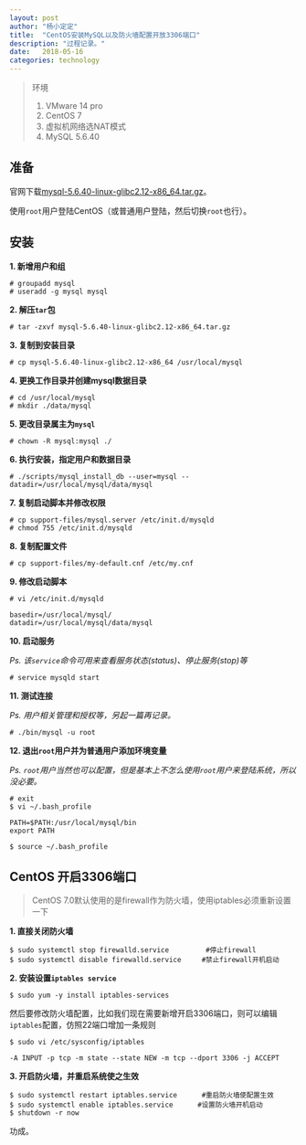 ```yaml
---
layout: post
author: "杨小定定"
title:  "CentOS安装MySQL以及防火墙配置开放3306端口"
description: "过程记录。"
date:   2018-05-16
categories: technology
---
```


> 环境
> 1. VMware 14 pro
> 2. CentOS 7
> 3. 虚拟机网络选NAT模式
> 4. MySQL 5.6.40

## 准备

官网下载[mysql-5.6.40-linux-glibc2.12-x86_64.tar.gz](https://dev.mysql.com/downloads/mysql/)。

使用`root`用户登陆CentOS（或普通用户登陆，然后切换`root`也行）。

## 安装

**1. 新增用户和组**

```
# groupadd mysql
# useradd -g mysql mysql
```

**2. 解压`tar`包**

```
# tar -zxvf mysql-5.6.40-linux-glibc2.12-x86_64.tar.gz
```

**3. 复制到安装目录**

```
# cp mysql-5.6.40-linux-glibc2.12-x86_64 /usr/local/mysql
```

**4. 更换工作目录并创建mysql数据目录**

```
# cd /usr/local/mysql
# mkdir ./data/mysql
```

**5. 更改目录属主为`mysql`**

```
# chown -R mysql:mysql ./
```

**6. 执行安装，指定用户和数据目录**

```
# ./scripts/mysql_install_db --user=mysql --datadir=/usr/local/mysql/data/mysql
```

**7. 复制启动脚本并修改权限**

```
# cp support-files/mysql.server /etc/init.d/mysqld
# chmod 755 /etc/init.d/mysqld
```

**8. 复制配置文件**

```
# cp support-files/my-default.cnf /etc/my.cnf
```

**9. 修改启动脚本**

```
# vi /etc/init.d/mysqld

basedir=/usr/local/mysql/
datadir=/usr/local/mysql/data/mysql
```

**10. 启动服务**

*Ps. 该`service`命令可用来查看服务状态(status)、停止服务(stop)等*

```
# service mysqld start
```

**11. 测试连接**

*Ps. 用户相关管理和授权等，另起一篇再记录。*

```
# ./bin/mysql -u root
```

**12. 退出`root`用户并为普通用户添加环境变量**

*Ps. `root`用户当然也可以配置，但是基本上不怎么使用`root`用户来登陆系统，所以没必要。*

```
# exit
$ vi ~/.bash_profile

PATH=$PATH:/usr/local/mysql/bin
export PATH

$ source ~/.bash_profile
```

## CentOS 开启3306端口

> CentOS 7.0默认使用的是firewall作为防火墙，使用iptables必须重新设置一下

**1. 直接关闭防火墙**

```
$ sudo systemctl stop firewalld.service         #停止firewall
$ sudo systemctl disable firewalld.service     #禁止firewall开机启动
```

**2. 安装设置`iptables service`**

```
$ sudo yum -y install iptables-services
```

然后要修改防火墙配置，比如我们现在需要新增开启3306端口，则可以编辑`iptables`配置，仿照22端口增加一条规则

```
$ sudo vi /etc/sysconfig/iptables

-A INPUT -p tcp -m state --state NEW -m tcp --dport 3306 -j ACCEPT
```

**3. 开启防火墙，并重启系统使之生效**

```
$ sudo systemctl restart iptables.service      #重启防火墙使配置生效
$ sudo systemctl enable iptables.service      #设置防火墙开机启动
$ shutdown -r now
```

功成。

